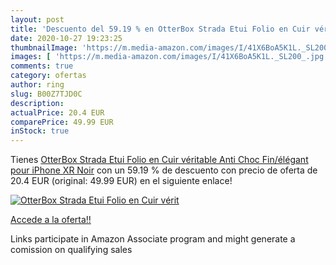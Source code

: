 ```yaml
---
layout: post
title: 'Descuento del 59.19 % en OtterBox Strada Etui Folio en Cuir vérit'
date: 2020-10-27 19:23:25
thumbnailImage: 'https://m.media-amazon.com/images/I/41X6BoA5K1L._SL200_.jpg'
images: [ 'https://m.media-amazon.com/images/I/41X6BoA5K1L._SL200_.jpg' ]
comments: true
category: ofertas
author: ring
slug: B00Z7TJD0C
description:
actualPrice: 20.4 EUR
comparePrice: 49.99 EUR
inStock: true
---
```


Tienes [OtterBox Strada Etui Folio en Cuir véritable Anti Choc Fin/élégant pour iPhone XR Noir](https://www.amazon.fr/dp/B00Z7TJD0C/?tag=tolees0d-21) con un 59.19 % de descuento con precio de oferta de 20.4 EUR (original: 49.99 EUR) en el siguiente enlace!

[![OtterBox Strada Etui Folio en Cuir vérit](https://m.media-amazon.com/images/I/41X6BoA5K1L._SL200_.jpg)](https://www.amazon.fr/dp/B00Z7TJD0C/?tag=tolees0d-21)

[Accede a la oferta!!](https://www.amazon.fr/dp/B00Z7TJD0C/?tag=tolees0d-21)

Links participate in Amazon Associate program and might generate a comission on qualifying sales



